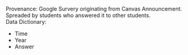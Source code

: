 Provenance: Google Survery originating from Canvas Announcement. Spreaded by students who answered it to other students. \
Data Dictionary: 
- Time
- Year
- Answer
